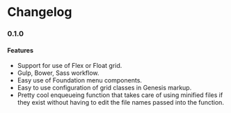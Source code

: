 # Changelog

### 0.1.0

#### Features

- Support for use of Flex or Float grid.
- Gulp, Bower, Sass workflow.
- Easy use of Foundation menu components.
- Easy to use configuration of grid classes in Genesis markup.
- Pretty cool enqueueing function that takes care of using minified files if they exist without having to edit the file names passed into the function.